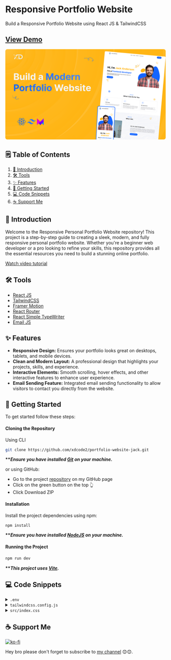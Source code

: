# Responsive Portfolio Website

Build a Responsive Portfolio Website using React JS & TailwindCSS

## [View Demo](https://jackanderson-xdcode.netlify.app/ "Responsive Portfolio Website")

![Responsive Portfolio Website](./public/Responsive%20Portfolio%20Website.png)

## 🗒️ Table of Contents

1. [💬 Introduction](#introduction)
2. [🛠️ Tools](#tools)
3. [✨ Features](#features)
4. [🚀 Getting Started](#getting-started)
5. [💻 Code Snippets](#code-snippets)
6. [☕ Support Me](#support-me)

## <a name="introduction">💬 Introduction</a>

Welcome to the Responsive Personal Portfolio Website repository! This project is a step-by-step guide to creating a sleek, modern, and fully responsive personal portfolio website. Whether you're a beginner web developer or a pro looking to refine your skills, this repository provides all the essential resources you need to build a stunning online portfolio.

[Watch video tutorial](https://youtu.be/uwrIY1K8jYU)

## <a name="tools">🛠️ Tools</a>

-   [React JS](https://react.dev)
-   [TailwindCSS](https://tailwindcss.com/)
-   [Framer Motion](https://www.framer.com/motion/)
-   [React Router](https://reactrouter.com/en/main)
-   [React Simple TypeWriter](https://react-simple-typewriter.vercel.app/?path=/docs/introduction--page)
-   [Email JS](https://www.emailjs.com/)

## <a name="features">✨ Features</a>

-   **Responsive Design:** Ensures your portfolio looks great on desktops, tablets, and mobile devices.
-   **Clean and Modern Layout:** A professional design that highlights your projects, skills, and experience.
-   **Interactive Elements:** Smooth scrolling, hover effects, and other interactive features to enhance user experience.
-   **Email Sending Feature:** Integrated email sending functionality to allow visitors to contact you directly from the website.

## <a name="getting-started">🚀 Getting Started</a>

To get started follow these steps:

#### Cloning the Repository

Using CLI

```bash
git clone https://github.com/xdcode2/portfolio-website-jack.git
```

**\*\*_Ensure you have installed [Git](https://git-scm.com) on your machine._**

or using GitHub:

-   Go to the project [repository](https://github.com/xdcode2/portfolio-website-jack) on my GitHub page
-   Click on the green button on the top 👆
-   Click Download ZIP

#### Installation

Install the project dependencies using npm:

```bash
npm install
```

**\*\*_Ensure you have installed [NodeJS](https://nodejs.org/en) on your machine._**

#### Running the Project

```bash
npm run dev
```

**\*\*_This project uses [Vite](https://vitejs.dev)._**

## <a name="code-snippets">💻 Code Snippets</a>

<details>
<summary><code>.env</code></summary>

```env
VITE_SERVICE_ID=YOUR_SERVICE_ID
VITE_TEMPLATE_ID=YOUR_TEMPLATE_ID
VITE_PUBLIC_KEY=YOUR_PUBLIC_KEY
```

Replace the placeholder values with your IDs and Keys. You can get these values by signing in/up to [**EmailJS**](https://www.emailjs.com/)

> [Service ID](https://dashboard.emailjs.com/admin) </br> [Template ID](https://dashboard.emailjs.com/admin/templates) </br> [Public Key](https://dashboard.emailjs.com/admin/account/general) </br> We use these env variables in `src/pages/contact.js` file.

</details>

<details>
    <summary><code>tailwindcss.config.js</code></summary>

```js
/** @type {import('tailwindcss').Config} \*/
export default {
    content: ["./index.html", "./src/**/*.{js,ts,jsx,tsx}"],
    theme: {
        screens: {
            es: "425px",
            sm: "640px",
            md: "768px",
            lg: "992px",
            xl: "1300px",
        },
        container: {
            center: true,
            padding: "1rem",
        },
        fontFamily: {
            inter: ["Inter", "sans-serif"],
        },
        extend: {
            padding: {
                "sec-sm": 40,
                "sec-md": 80,
                "sec-lg": 112,
            },
            colors: {
                primary: {
                    10: "#8EB5FF",
                    20: "#70A1FF",
                    30: "#518DFF",
                    40: "#3379FF",
                    50: "#1465FF",
                    60: "#1059E4",
                },
                secondary: {
                    10: "#FFE2A2",
                    20: "#FFD77F",
                    30: "#FFCB5B",
                    40: "#FFC038",
                    50: "#FFB514",
                    60: "#DF9E10",
                },
                gray: {
                    10: "#F4F4F5",
                    20: "#E4E4E7",
                    30: "#D4D4D8",
                    40: "#A1A1AA",
                    50: "#71717A",
                    60: "#52525B",
                    70: "#3F3F46",
                    80: "#27272A",
                    90: "#18181B",
                },
            },
            fontSize: {
                h1: [
                    "clamp(2.25rem, 4vw, 3.75rem)",
                    {
                        lineHeight: "normal",
                        fontWeight: "700",
                    },
                ],
                h2: [
                    "clamp(2rem, 4vw, 3rem)",
                    {
                        lineHeight: "normal",
                        fontWeight: "700",
                    },
                ],
                h3: [
                    "clamp(1.75rem, 4vw, 2.25rem)",
                    {
                        lineHeight: "normal",
                        fontWeight: "700",
                    },
                ],
                "3xlg": ["clamp(1.5rem, 4vw, 2rem)"],
                "2xlg": ["clamp(1.25rem, 4vw, 1.5rem)"],
            },
            transitionDuration: {
                DEFAULT: "300ms",
            },
        },
    },
    plugins: [],
};
```

</details>

<details>
    <summary><code>src/index.css</code></summary>

```css
@import url("https://fonts.googleapis.com/css2?family=Inter:wght@100..900&display=swap");

@tailwind base;
@tailwind components;
@tailwind utilities;

@layer base {
    * {
        @apply m-0 box-border scroll-smooth border-red-500 p-0 font-inter;
    }
    section {
        @apply relative overflow-hidden py-sec-md;
    }

    img {
        @apply select-none object-cover;
    }
}

@layer components {
    .link {
        @apply text-base font-medium text-gray-90 transition-colors hover:text-primary-50;
    }
    .btn-primary {
        @apply inline-flex h-12 shrink-0 items-center justify-center gap-x-2 rounded-full bg-primary-50 px-6 text-base font-normal text-gray-10 transition-colors hover:bg-primary-60;
    }
    .label {
        @apply w-full text-base font-normal text-gray-90;
    }
    .input {
        @apply h-12 w-full rounded-lg border-[1.5px] border-solid border-gray-30 px-2 text-gray-90 outline-0 placeholder:text-sm placeholder:font-normal placeholder:text-gray-50 focus:border-primary-50;
    }
}
```

</details>

## <a name="support-me">☕ Support Me</a>

[![ko-fi](https://ko-fi.com/img/githubbutton_sm.svg)](https://ko-fi.com/J3J1NMYT7)

Hey bro please don't forget to subscribe to [my channel](https://www.youtube.com/@_xdcode_ "XD Code") 😊😊.
